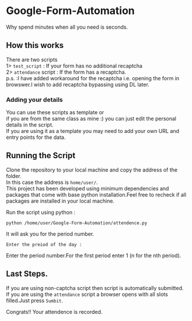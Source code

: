 # Google-Form-Automation

Why spend minutes when all you need is seconds.


## How this works

There are two scripts <br>1> `test_script` : If your form has no additional recaptcha
 <br> 2> `attendance` script : If the form has a recaptcha.<br>
 p.s. :I have added workaround for the recaptcha i.e. opening the form in browswer.I wish to add recaptcha bypassing using DL later.


### Adding your details

You can use these scripts as template or <br>if you are from the same class as mine :) you can just edit the personal details in the script.<br>If you are using it as a template you may need to add your own URL and entry points for the data.

## Running the Script

Clone the repository to your local machine and copy the address of the folder.<br>In this case the address is `home/user/`.<br>This project has been developed using minimum dependencies and packages that come with base python installation.Feel free to recheck if all packages are installed in your local machine.

Run the script using python :


    python /home/user/Google-Form-Automation/attendence.py


It will ask you for the period number.

    Enter the preiod of the day :

Enter the period number.For the first period enter 1 (n for the nth period).

## Last Steps.

If you are using non-captcha script then script is automatically submitted.<br>If you are using the  `attendance` script a browser opens with all slots filled.Just press `Sumbit`.

Congrats!! Your attendence is recorded.
